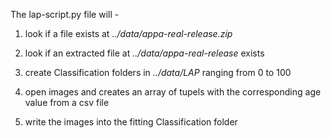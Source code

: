 The lap-script.py file will - 
1. look if a file exists at *../data/appa-real-release.zip*

2. look if an extracted file at *../data/appa-real-release* exists

3. create Classification folders in *../data/LAP* ranging
   from 0 to 100

4. open images and creates an array of tupels with the corresponding age value from a csv file

5. write the images into the fitting Classification folder 

